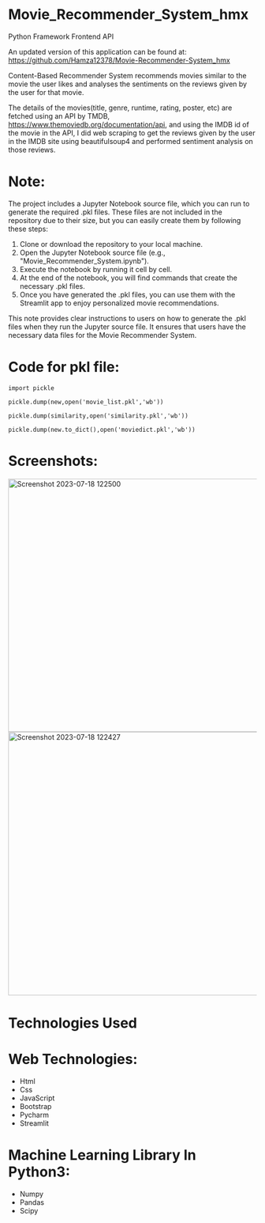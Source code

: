 # Movie_Recommender_System_hmx
Python Framework Frontend API

An updated version of this application can be found at: https://github.com/Hamza12378/Movie-Recommender-System_hmx
 
Content-Based Recommender System recommends movies similar to the movie the user likes and analyses the sentiments on the reviews given by the user for that movie.

The details of the movies(title, genre, runtime, rating, poster, etc) are fetched using an API by TMDB, https://www.themoviedb.org/documentation/api, and using the IMDB id of the movie in the API, I did web scraping to get the reviews given by the user in the IMDB site using beautifulsoup4 and performed sentiment analysis on those reviews.

# Note: 
The project includes a Jupyter Notebook source file, which you can run to generate the required .pkl files. These files are not included in the repository due to their size, but you can easily create them by following these steps:
1. Clone or download the repository to your local machine.
2. Open the Jupyter Notebook source file (e.g., "Movie_Recommender_System.ipynb").
3. Execute the notebook by running it cell by cell.
4. At the end of the notebook, you will find commands that create the necessary .pkl files.
5. Once you have generated the .pkl files, you can use them with the Streamlit app to enjoy personalized movie recommendations.


This note provides clear instructions to users on how to generate the .pkl files when they run the Jupyter source file. It ensures that users have the necessary data files for the Movie Recommender System.

# Code for pkl file:

`import pickle`

`pickle.dump(new,open('movie_list.pkl','wb'))`

`pickle.dump(similarity,open('similarity.pkl','wb'))`

`pickle.dump(new.to_dict(),open('moviedict.pkl','wb'))`

# Screenshots:

<img width="512" alt="Screenshot 2023-07-18 122500" src="https://github.com/Hamza12378/Movie-Recommender-System_hmx/assets/111439617/26d21348-424e-43cf-9b8e-cb6a9b51220a">
<img width="533" alt="Screenshot 2023-07-18 122427" src="https://github.com/Hamza12378/Movie-Recommender-System_hmx/assets/111439617/496d0b19-0a1b-4f4e-894a-d13acbaf8ad1">

# Technologies Used
# Web Technologies:

- Html
- Css
- JavaScript
- Bootstrap
- Pycharm
- Streamlit

# Machine Learning Library In Python3:

- Numpy
- Pandas
- Scipy
